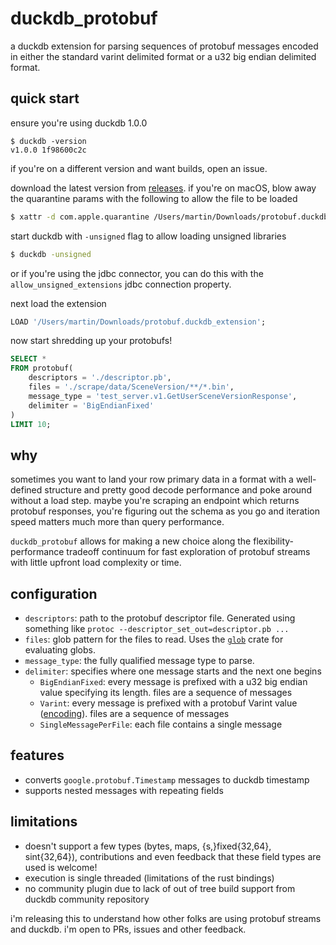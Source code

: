 # duckdb_protobuf

a duckdb extension for parsing sequences of protobuf messages encoded in either 
the standard varint delimited format or a u32 big endian delimited format.

## quick start

ensure you're using duckdb 1.0.0

```
$ duckdb -version
v1.0.0 1f98600c2c
```

if you're on a different version and want builds, open an issue.

download the latest version from
[releases](https://github.com/0xcaff/duckdb_protobuf/releases). if you're on 
macOS, blow away the quarantine params with the following to allow the file 
to be loaded

```sh
$ xattr -d com.apple.quarantine /Users/martin/Downloads/protobuf.duckdb_extension
```

start duckdb with `-unsigned` flag to allow loading unsigned libraries

```bash
$ duckdb -unsigned
```

or if you're using the jdbc connector, you can do this with the
`allow_unsigned_extensions` jdbc connection property.

next load the extension

```sql
LOAD '/Users/martin/Downloads/protobuf.duckdb_extension';
```

now start shredding up your protobufs!

```sql
SELECT *
FROM protobuf(
    descriptors = './descriptor.pb',
    files = './scrape/data/SceneVersion/**/*.bin',
    message_type = 'test_server.v1.GetUserSceneVersionResponse',
    delimiter = 'BigEndianFixed'
)
LIMIT 10;
```

## why

sometimes you want to land your row primary data in a format with a well-defined
structure and pretty good decode performance and poke around without a load
step. maybe you're scraping an endpoint which returns protobuf responses, you're
figuring out the schema as you go and iteration speed matters much more than 
query performance.

`duckdb_protobuf` allows for making a new choice along the
flexibility-performance tradeoff continuum for fast exploration of protobuf 
streams with little upfront load complexity or time.

## configuration

* `descriptors`: path to the protobuf descriptor file. Generated using something
  like `protoc --descriptor_set_out=descriptor.pb ...`
* `files`: glob pattern for the files to read. Uses the [`glob`][glob] crate 
  for evaluating globs.
* `message_type`: the fully qualified message type to parse.
* `delimiter`: specifies where one message starts and the next one begins
  * `BigEndianFixed`: every message is prefixed with a u32 big endian value 
    specifying its length. files are a sequence of messages
  * `Varint`: every message is prefixed with a protobuf Varint value
    ([encoding](https://protobuf.dev/programming-guides/encoding/#varints)). 
    files are a sequence of messages
  * `SingleMessagePerFile`: each file contains a single message

## features

* converts `google.protobuf.Timestamp` messages to duckdb timestamp
* supports nested messages with repeating fields

## limitations

* doesn't support a few types (bytes, maps, {s,}fixed{32,64}, sint{32,64}), 
  contributions and even feedback that these field types are used is welcome!
* execution is single threaded (limitations of the rust bindings)
* no community plugin due to lack of out of tree build support from duckdb 
  community repository

i'm releasing this to understand how other folks are using protobuf streams and
duckdb. i'm open to PRs, issues and other feedback.

[glob]: https://docs.rs/glob/latest/glob/
